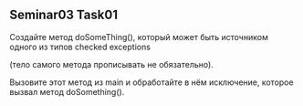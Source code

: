 ## Seminar03 Task01

Создайте метод doSomeThing(), который может быть источником одного из типов checked exceptions

(тело самого метода прописывать не обязательно).

Вызовите этот метод из main и обработайте в нём исключение, которое вызвал метод doSomething().
